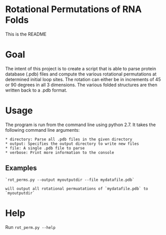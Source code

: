 Rotational Permutations of RNA Folds
=====================================

This is the README

# Goal

The intent of this project is to create a script that is able to parse protein database (.pdb) files
and compute the various rotational permutations at determined initial loop sites.  The rotation
can either be in increments of 45 or 90 degrees in all 3 dimensions.  The various folded structures
are then written back to a .pdb format.

# Usage

The program is run from the command line using python 2.7.  It takes the following command line arguments:

	* directory: Parse all .pdb files in the given directory
	* output: Specifies the output directory to write new files
	* file: A single .pdb file to parse
	* verbose: Print more information to the console

## Examples

	`rot_perms.py --output myoutputdir --file mydatafile.pdb`
	
	will output all rotational permuatations of `mydatafile.pdb` to `myoutputdir`



# Help

Run `rot_perm.py --help`

